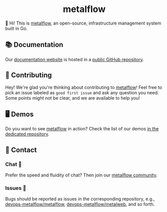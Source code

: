 <h1 align="center">metalflow</h1>



👋 Hi! This is [metalflow](https://github.com/devops-metalflow), an open-source, infrastructure management system built in Go.



## 📚 Documentation 

Our [documentation website](https://devops-metalflow.github.io) is hosted in a [public GitHub repository](https://github.com/devops-metalflow/devops-metalflow.github.io).



## 🤝 Contributing 

Hey! We're glad you're thinking about contributing to [metalflow](https://github.com/devops-metalflow)! Feel free to pick an issue labeled as `good first issue` and  ask any question you need. Some points might not be clear, and we are available to help you!



## 🖥 Demos 

Do you want to see [metalflow](https://github.com/devops-metalflow) in action? Check the list of our demos [in the dedicated repository](https://github.com/devops-metalflow/demo). 




## 💌 Contact

### Chat 💬

Prefer the speed and fluidity of chat? Then join our [metalflow community](https://gitter.im/craftslab/devops-metalflow).

### Issues 🔩

Bugs should be reported as issues in the corresponding repository, e.g., [devops-metalflow/metalflow](https://github.com/devops-metalflow/metalflow/issues), [devops-metalflow/metalweb](https://github.com/devops-metalflow/metalweb/issues), and so forth.
